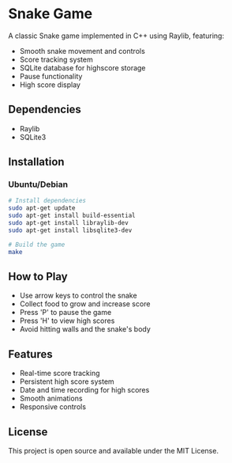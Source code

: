 # Snake Game

A classic Snake game implemented in C++ using Raylib, featuring:
- Smooth snake movement and controls
- Score tracking system
- SQLite database for highscore storage
- Pause functionality
- High score display

## Dependencies
- Raylib
- SQLite3

## Installation

### Ubuntu/Debian
```bash
# Install dependencies
sudo apt-get update
sudo apt-get install build-essential
sudo apt-get install libraylib-dev
sudo apt-get install libsqlite3-dev

# Build the game
make
```

## How to Play
- Use arrow keys to control the snake
- Collect food to grow and increase score
- Press 'P' to pause the game
- Press 'H' to view high scores
- Avoid hitting walls and the snake's body

## Features
- Real-time score tracking
- Persistent high score system
- Date and time recording for high scores
- Smooth animations
- Responsive controls

## License
This project is open source and available under the MIT License.
